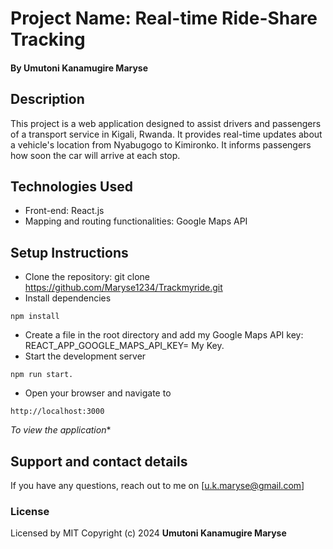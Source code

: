 # Project Name: Real-time Ride-Share Tracking
#### By **Umutoni Kanamugire Maryse**
## Description
This project is a web application designed to assist drivers and passengers of a transport service in Kigali, Rwanda. It provides real-time updates about a vehicle's location from Nyabugogo to Kimironko. It informs passengers how soon the car will arrive at each stop.
## Technologies Used
* Front-end: React.js
* Mapping and routing functionalities: Google Maps API
## Setup Instructions
* Clone the repository: git clone https://github.com/Maryse1234/Trackmyride.git
* Install dependencies
```console
npm install
```
* Create a file in the root directory and add my Google Maps API key: REACT_APP_GOOGLE_MAPS_API_KEY= My Key.
* Start the development server
```console
npm run start.
```
* Open your browser and navigate to
```console
http://localhost:3000
```
*To view the application**
## Support and contact details
If you have any questions, reach out to me on [u.k.maryse@gmail.com]
### License
Licensed by MIT 
Copyright (c) 2024 **Umutoni Kanamugire Maryse**

